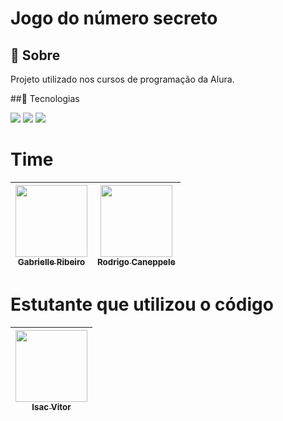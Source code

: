 <h1>Jogo do número secreto</h1>

<h2>🔖 Sobre</h2>
<p>Projeto utilizado nos cursos de programação da Alura.</p>

##🚀 Tecnologias
<div>
<img src="https://img.shields.io/badge/HTML-239120?style=for-the-badge&logo=html5&logoColor=white">
<img src="https://img.shields.io/badge/CSS-239120?&style=for-the-badge&logo=css3&logoColor=white">
<img src="https://img.shields.io/badge/JavaScript-F7DF1E?style=for-the-badge&logo=javascript&logoColor=black">
</div>

# Time

| [<img loading="lazy" src="https://avatars.githubusercontent.com/u/33001620?v=4" width=115><br><sub>Gabrielle Ribeiro</sub>](https://github.com/gabrielle-ribeiro) |  [<img loading="lazy" src="https://avatars.githubusercontent.com/u/522931?v=4" width=115><br><sub>Rodrigo Caneppele</sub>](https://github.com/rcaneppele) |
| :---: | :---: |

# Estutante que utilizou o código

| [<img loading="lazy" src="https://avatars.githubusercontent.com/u/219208466?v=4" width=115><br><sub>Isac Vitor</sub>](https://github.com/Isac-Vitor) |
| :---: | 
